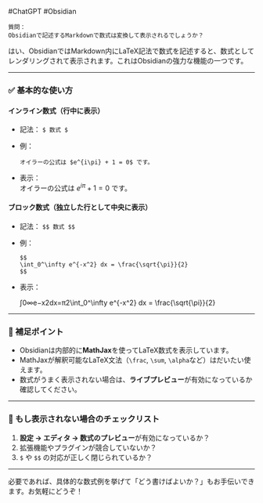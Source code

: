 #ChatGPT #Obsidian 

```
質問：
Obsidianで記述するMarkdownで数式は変換して表示されるでしょうか？
```

はい、ObsidianではMarkdown内にLaTeX記法で数式を記述すると、数式としてレンダリングされて表示されます。これはObsidianの強力な機能の一つです。

---

### ✅ 基本的な使い方

#### インライン数式（行中に表示）

- 記法： `$ 数式 $`
    
- 例：
    
    ```
    オイラーの公式は $e^{i\pi} + 1 = 0$ です。
    ```
    
- 表示：  
    オイラーの公式は $e^{i\pi} + 1 = 0$ です。
    

#### ブロック数式（独立した行として中央に表示）

- 記法： `$$ 数式 $$`
    
- 例：
    
    ```
    $$
    \int_0^\infty e^{-x^2} dx = \frac{\sqrt{\pi}}{2}
    $$
    ```
    
- 表示：
    
    ∫0∞e−x2dx=π2\int_0^\infty e^{-x^2} dx = \frac{\sqrt{\pi}}{2}

---

### 🧠 補足ポイント

- Obsidianは内部的に**MathJax**を使ってLaTeX数式を表示しています。
- MathJaxが解釈可能なLaTeX文法（`\frac`, `\sum`, `\alpha`など）はだいたい使えます。
- 数式がうまく表示されない場合は、**ライブプレビュー**が有効になっているか確認してください。

---

### 🔧 もし表示されない場合のチェックリスト

1. **設定 → エディタ → 数式のプレビュー**が有効になっているか？
2. 拡張機能やプラグインが競合していないか？
3. `$` や `$$` の対応が正しく閉じられているか？

---

必要であれば、具体的な数式例を挙げて「どう書けばよいか？」もお手伝いできます。お気軽にどうぞ！

